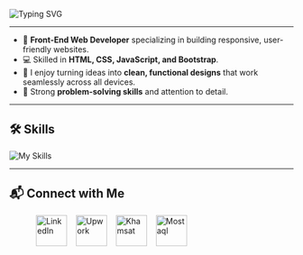 
![Typing SVG](https://readme-typing-svg.demolab.com?font=Fira+Code&weight=500&size=30&pause=1000&color=0A66C2&center=true&vCenter=true&width=535&lines=Hello!+This+is+Yousef.;React+Front-End+Developer.)

---

- 🎨 **Front-End Web Developer** specializing in building responsive, user-friendly websites.  
- 💻 Skilled in **HTML, CSS, JavaScript, and Bootstrap**.  
- 🔧 I enjoy turning ideas into **clean, functional designs** that work seamlessly across all devices.  
- 🧩 Strong **problem-solving skills** and attention to detail.  

---
## 🛠️ Skills  


![My Skills](https://skillicons.dev/icons?i=,js,react,html,css,bootstrap,github,git,figma,ps,notion)


---

## 📬 Connect with Me  

&nbsp;&nbsp;&nbsp;&nbsp;&nbsp;&nbsp;&nbsp;&nbsp;&nbsp;&nbsp;&nbsp;&nbsp;[<img src="https://cdn.jsdelivr.net/gh/devicons/devicon/icons/linkedin/linkedin-original.svg" target="_blank" alt="LinkedIn" width="55" height="55">](https://www.linkedin.com/in/yousef-sayed-ahmed-7b620431a/) 
&nbsp;&nbsp;
[<img src="https://static.cdnlogo.com/logos/u/14/upwork.svg" target="_blank" alt="Upwork" width="55" height="55">](https://www.upwork.com/freelancers/~013d76ad39640a6167?mp_source=share) 
&nbsp;&nbsp; 
[<img src="https://static.cdnlogo.com/logos/k/34/khamsat.svg" target="_blank" alt="Khamsat" width="55" height="55">](https://khamsat.com/user/yousefy5) 
&nbsp;&nbsp;
[<img src="https://cdn.brandfetch.io/id68GGrF4m/w/250/h/250/theme/dark/icon.jpeg?c=1bxid64Mup7aczewSAYMX&t=1748096053980" target="_blank" alt="Mostaql" width="55" height="55">](https://mostaql.com/onboarding/reviewing)
